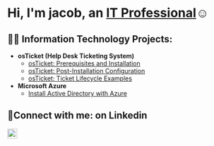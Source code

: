 <h1>Hi, I'm jacob, an <a href="https://www.linkedin.com/in/jacob-soto-304727293?utm_source=share&utm_campaign=share_via&utm_content=profile&utm_medium=ios_app">IT Professional</a>☺</h1>

<h2>👨‍💻 Information Technology Projects:</h2>

- <b>osTicket (Help Desk Ticketing System)</b>
  - [osTicket: Prerequisites and Installation](https://github.com/jacobsoto/osticket-prereqs)
  - [osTicket: Post-Installation Configuration](https://github.com/jacobsoto/post-install-config)
  - [osTicket: Ticket Lifecycle Examples](https://github.com/jacobsoto/ticket-lifecycle)
- <b>Microsoft Azure</b>
  - [Install Active Directory with Azure](https://github.com/jacobsoto/install-Active-Directory)
    
<h2>🤳Connect with me: on Linkedin </h2>

[<img align="left" alt="jacob | LinkedIn" width="22px" src="https://cdn.jsdelivr.net/npm/simple-icons@v3/icons/linkedin.svg" />][linkedin]

[linkedin]: https://linkedin.com/in/jacob-soto-304727293
